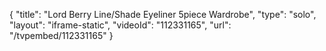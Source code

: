 {
    "title": "Lord   Berry Line\/Shade Eyeliner 5piece Wardrobe",
    "type": "solo",
    "layout": "iframe-static",
    "videoId": "112331165",
    "url": "\/tvpembed\/112331165"
}